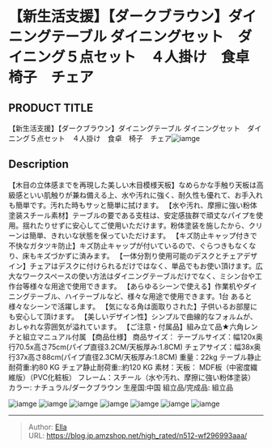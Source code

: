 # 【新生活支援】【ダークブラウン】ダイニングテーブル ダイニングセット　ダイニング５点セット　４人掛け　食卓　椅子　チェア


## PRODUCT TITLE 

【新生活支援】【ダークブラウン】ダイニングテーブル ダイニングセット　ダイニング５点セット　４人掛け　食卓　椅子　チェア![iamge](https://b2bfiles1.gigab2b.cn/image/wkseller/301/WF192505/20191208_ffff2c3e4522406275bebf5d8448eb85.jpg)

## Description

【木目の立体感までを再現した美しい木目模様天板】なめらかな手触り天板は高級感といい肌触りが兼ね備える上、水や汚れに強く、耐久性も優れて、お手入れも簡単です。汚れた時もサッと簡単に拭けます。
【水や汚れ、摩擦に強い粉体塗装スチール素材】テーブルの要である支柱は、安定感抜群で頑丈なパイプを使用。揺れたりせずに安心してご使用いただけます。粉体塗装を施したから、クリーンは簡単、きれいな状態を保っていただけます。
【キズ防止キャップ付きで不快なガタツキ防止】キズ防止キャップが付いているので、ぐらつきもなくなり、床もキズづかずに済みます。
【一体分割り使用可能のデスクとチェアデザイン】チェアはデスクに付けられるだけではなく、単品でもお使い頂けます。広大なワークスペースの使い方法はダイニングテーブルだけでなく、ミシン台や工作台等様々な用途で使用できます。
【あらゆるシーンで使える】作業机やダイニングテーブル、ハイテーブルなど、様々な用途で使用できます。1台
あると様々なシーンで活躍します。
【気になる角は面取りされた】子供いるお部屋にも安心して頂けます。
【美しいデザイン性】シンプルで曲線的なフォルムが、おしゃれな雰囲気が溢れています。
【ご注意・付属品】組み立て品★六角レンチと組立マニュアル付属
【商品仕様】
商品サイズ：
テーブルサイズ：幅120x奥行70.5x高さ75cm(パイプ直径3.2CM/天板厚み:1.8CM)
チェアサイズ：幅38x奥行37x高さ88cm(パイプ直径2.3CM/天板厚み:1.8CM)
重量：22kg    テーブル静止耐荷重:約80 KG チェア静止耐荷重::約120 KG
素材：天板： MDF板（中密度繊維版）（PVC化粧板） フレーム：スチール（水や汚れ、摩擦に強い粉体塗装）
カラー: ナチュラル/ダークブラウン
生産国:中国
組立品/完成品: 組立品

![iamge](https://b2bfiles1.gigab2b.cn/image/wkseller/301/WF192505/20201014_69c11280d36afbeb920d279c1dc40ad0.jpg)
![iamge](https://b2bfiles1.gigab2b.cn/image/wkseller/301/WF192505/20191208_4e1dd01d4496383c16c318f7b0f53d27.jpg)
![iamge](https://b2bfiles1.gigab2b.cn/image/wkseller/301/WF192505/20191208_6546cc81c0f0b6ac7e8a1015f1b43e27.jpg)
![iamge](https://b2bfiles1.gigab2b.cn/image/wkseller/301/20230224_d92b70038cbe86cf0d3d5ffcb17d5133.jpg)
![iamge](https://b2bfiles1.gigab2b.cn/image/wkseller/301/20230224_9b293b2e541d57f22871c63c52dbd7c7.jpg)
![iamge](https://b2bfiles1.gigab2b.cn/image/wkseller/301/20230224_a615b7160340f65e7e54008d07e0eb2f.jpg)
![iamge](https://b2bfiles1.gigab2b.cn/image/wkseller/301/20230224_aaacee1ddd4ea44aa3390b20f858856a.jpg)


---

> Author: [Ella](https://blog.jp.amzshop.net/)  
> URL: https://blog.jp.amzshop.net/high_rated/n512-wf296993aaa/  

